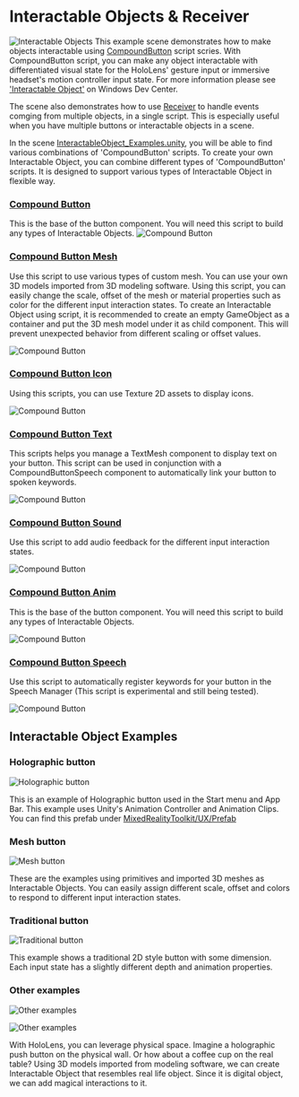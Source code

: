 # Interactable Objects & Receiver
![Interactable Objects](/External/ReadMeImages/MRTK_InteractableObject.jpg)
This example scene demonstrates how to make objects interactable using [CompoundButton](/Assets/MixedRealityToolkit/UX/Scripts/Buttons/CompoundButton.cs) script scries. With CompoundButton script, you can make any object interactable with differentiated visual state for the HoloLens' gesture input or immersive headset's motion controller input state. For more information please see ['Interactable Object'](https://developer.microsoft.com/en-us/windows/mixed-reality/interactable_object) on Windows Dev Center.

The scene also demonstrates how to use [Receiver](/Assets/MixedRealityToolkit/UX/Scripts/Receivers/InteractionReceiver.cs) to handle events comging from multiple objects, in a single script. This is especially useful when you have multiple buttons or interactable objects in a scene. 
 
In the scene [InteractableObject_Examples.unity](/Assets/MixedRealityToolkit-Examples/UX/Scenes/InteractableObjectExample.unity), you will be able to find various combinations of 'CompoundButton' scripts. To create your own Interactable Object, you can combine different types of 'CompoundButton' scripts. It is designed to support various types of Interactable Object in flexible way.

### [Compound Button](/Assets/MixedRealityToolkit/UX/Scripts/Buttons/CompoundButton.cs) ###
This is the base of the button component. You will need this script to build any types of Interactable Objects.
![Compound Button](/External/ReadMeImages/MRTK_CompoundButton_Inspector.jpg)

### [Compound Button Mesh](/Assets/MixedRealityToolkit/UX/Scripts/Buttons/Utilities/CompoundButtonMesh.cs) ###
Use this script to use various types of custom mesh. You can use your own 3D models imported from 3D modeling software. Using this script, you can easily change the scale, offset of the mesh or material properties such as color for the different input interaction states. To create an Interactable Object using script, it is recommended to create an empty GameObject as a container and put the 3D mesh model under it as child component. This will prevent unexpected behavior from different scaling or offset values.

![Compound Button](/External/ReadMeImages/MRTK_CompoundButtonMesh_Inspector.jpg)

### [Compound Button Icon](/Assets/MixedRealityToolkit/UX/Scripts/Buttons/Utilities/CompoundButtonIcon.cs) ###
Using this scripts, you can use Texture 2D assets to display icons. 

![Compound Button](/External/ReadMeImages/MRTK_CompoundButtonIcon_Inspector.jpg)

### [Compound Button Text](/Assets/MixedRealityToolkit/UX/Scripts/Buttons/Utilities/CompoundButtonText.cs) ###
This scripts helps you manage a TextMesh component to display text on your button. This script can be used in conjunction with a CompoundButtonSpeech component to automatically link your button to spoken keywords.

![Compound Button](/External/ReadMeImages/MRTK_CompoundButtonText_Inspector.jpg)

### [Compound Button Sound](/Assets/MixedRealityToolkit/UX/Scripts/Buttons/Utilities/CompoundButtonSounds.cs) ###
Use this script to add audio feedback for the different input interaction states.

![Compound Button](/External/ReadMeImages/MRTK_CompoundButtonSound_Inspector.jpg)

### [Compound Button Anim](/Assets/MixedRealityToolkit/UX/Scripts/Buttons/Utilities/CompoundButtonAnim.cs) ###
This is the base of the button component. You will need this script to build any types of Interactable Objects.

![Compound Button](/External/ReadMeImages/MRTK_CompoundButtonAnim_Inspector.jpg)

### [Compound Button Speech](/Assets/MixedRealityToolkit/UX/Scripts/Buttons/Utilities/CompoundButtonSpeech.cs) ###
Use this script to automatically register keywords for your button in the Speech Manager (This script is experimental and still being tested).

![Compound Button](/External/ReadMeImages/MRTK_CompoundButtonSpeech_Inspector.jpg)


## Interactable Object Examples ##

### Holographic button ###

![Holographic button](/External/ReadMeImages/MRTK_InteractableObject_HolographicButton.jpg)

This is an example of Holographic button used in the Start menu and App Bar. This example uses Unity's Animation Controller and Animation Clips. You can find this prefab under [MixedRealityToolkit/UX/Prefab](/Assets/MixedRealityToolkit/UX/Prefabs/Buttons/SquareButton.prefab)

### Mesh button ###

![Mesh button](/External/ReadMeImages/MRTK_InteractableObject_MeshButton.jpg)

These are the examples using primitives and imported 3D meshes as Interactable Objects. You can easily assign different scale, offset and colors to respond to different input interaction states.


### Traditional button ###

![Traditional button](/External/ReadMeImages/MRTK_InteractableObject_TraditionalButton.jpg)

This example shows a traditional 2D style button with some dimension. Each input state has a slightly different depth and animation properties.
 

### Other examples ###

![Other examples](/External/ReadMeImages/MRTK_InteractableObject_PushButton.jpg)

![Other examples](/External/ReadMeImages/MRTK_InteractableObject_RealLifeObject.jpg)

With HoloLens, you can leverage physical space. Imagine a holographic push button on the physical wall. Or how about a coffee cup on the real table? Using 3D models imported from modeling software, we can create Interactable Object that resembles real life object. Since it is digital object, we can add magical interactions to it.
